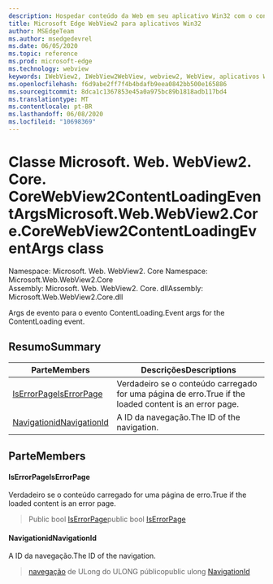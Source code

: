 ```yaml
---
description: Hospedar conteúdo da Web em seu aplicativo Win32 com o controle WebView2 do Microsoft Edge
title: Microsoft Edge WebView2 para aplicativos Win32
author: MSEdgeTeam
ms.author: msedgedevrel
ms.date: 06/05/2020
ms.topic: reference
ms.prod: microsoft-edge
ms.technology: webview
keywords: IWebView2, IWebView2WebView, webview2, WebView, aplicativos Win32, Win32, Edge, ICoreWebView2, ICoreWebView2Controller, controle do navegador, HTML Edge
ms.openlocfilehash: f6d9abe2ff7f4b4bdafb9eea0842bb500e165886
ms.sourcegitcommit: 8dca1c1367853e45a0a975bc89b1818adb117bd4
ms.translationtype: MT
ms.contentlocale: pt-BR
ms.lasthandoff: 06/08/2020
ms.locfileid: "10698369"
---
```

# <span data-ttu-id="affa6-104">Classe Microsoft. Web. WebView2. Core. CoreWebView2ContentLoadingEventArgs</span><span class="sxs-lookup"><span data-stu-id="affa6-104">Microsoft.Web.WebView2.Core.CoreWebView2ContentLoadingEventArgs class</span></span> 

<span data-ttu-id="affa6-105">Namespace: Microsoft. Web. WebView2. Core </span><span class="sxs-lookup"><span data-stu-id="affa6-105">Namespace: Microsoft.Web.WebView2.Core</span></span>\
<span data-ttu-id="affa6-106">Assembly: Microsoft. Web. WebView2. Core. dll</span><span class="sxs-lookup"><span data-stu-id="affa6-106">Assembly: Microsoft.Web.WebView2.Core.dll</span></span>

<span data-ttu-id="affa6-107">Args de evento para o evento ContentLoading.</span><span class="sxs-lookup"><span data-stu-id="affa6-107">Event args for the ContentLoading event.</span></span>

## <span data-ttu-id="affa6-108">Resumo</span><span class="sxs-lookup"><span data-stu-id="affa6-108">Summary</span></span>

 <span data-ttu-id="affa6-109">Parte</span><span class="sxs-lookup"><span data-stu-id="affa6-109">Members</span></span>                        | <span data-ttu-id="affa6-110">Descrições</span><span class="sxs-lookup"><span data-stu-id="affa6-110">Descriptions</span></span>
--------------------------------|---------------------------------------------
[<span data-ttu-id="affa6-111">IsErrorPage</span><span class="sxs-lookup"><span data-stu-id="affa6-111">IsErrorPage</span></span>](#iserrorpage) | <span data-ttu-id="affa6-112">Verdadeiro se o conteúdo carregado for uma página de erro.</span><span class="sxs-lookup"><span data-stu-id="affa6-112">True if the loaded content is an error page.</span></span>
[<span data-ttu-id="affa6-113">Navigationid</span><span class="sxs-lookup"><span data-stu-id="affa6-113">NavigationId</span></span>](#navigationid) | <span data-ttu-id="affa6-114">A ID da navegação.</span><span class="sxs-lookup"><span data-stu-id="affa6-114">The ID of the navigation.</span></span>

## <span data-ttu-id="affa6-115">Parte</span><span class="sxs-lookup"><span data-stu-id="affa6-115">Members</span></span>

#### <span data-ttu-id="affa6-116">IsErrorPage</span><span class="sxs-lookup"><span data-stu-id="affa6-116">IsErrorPage</span></span> 

<span data-ttu-id="affa6-117">Verdadeiro se o conteúdo carregado for uma página de erro.</span><span class="sxs-lookup"><span data-stu-id="affa6-117">True if the loaded content is an error page.</span></span>

> <span data-ttu-id="affa6-118">Public bool [IsErrorPage](#iserrorpage)</span><span class="sxs-lookup"><span data-stu-id="affa6-118">public bool [IsErrorPage](#iserrorpage)</span></span>

#### <span data-ttu-id="affa6-119">Navigationid</span><span class="sxs-lookup"><span data-stu-id="affa6-119">NavigationId</span></span> 

<span data-ttu-id="affa6-120">A ID da navegação.</span><span class="sxs-lookup"><span data-stu-id="affa6-120">The ID of the navigation.</span></span>

> <span data-ttu-id="affa6-121">[navegação](#navigationid) de ULong do ULONG público</span><span class="sxs-lookup"><span data-stu-id="affa6-121">public ulong [NavigationId](#navigationid)</span></span>

